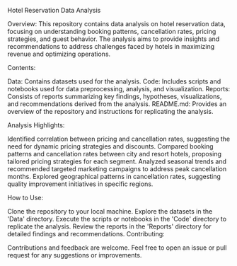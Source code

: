 Hotel Reservation Data Analysis

Overview:
This repository contains data analysis on hotel reservation data, focusing on understanding booking patterns, cancellation rates, pricing strategies, and guest behavior. The analysis aims to provide insights and recommendations to address challenges faced by hotels in maximizing revenue and optimizing operations.

Contents:

Data: Contains datasets used for the analysis.
Code: Includes scripts and notebooks used for data preprocessing, analysis, and visualization.
Reports: Consists of reports summarizing key findings, hypotheses, visualizations, and recommendations derived from the analysis.
README.md: Provides an overview of the repository and instructions for replicating the analysis.

Analysis Highlights:

Identified correlation between pricing and cancellation rates, suggesting the need for dynamic pricing strategies and discounts.
Compared booking patterns and cancellation rates between city and resort hotels, proposing tailored pricing strategies for each segment.
Analyzed seasonal trends and recommended targeted marketing campaigns to address peak cancellation months.
Explored geographical patterns in cancellation rates, suggesting quality improvement initiatives in specific regions.


How to Use:

Clone the repository to your local machine.
Explore the datasets in the 'Data' directory.
Execute the scripts or notebooks in the 'Code' directory to replicate the analysis.
Review the reports in the 'Reports' directory for detailed findings and recommendations.
Contributing:

Contributions and feedback are welcome. Feel free to open an issue or pull request for any suggestions or improvements.


